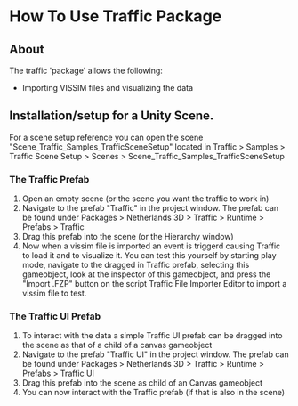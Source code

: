 # How To Use Traffic Package

## About
The traffic 'package' allows the following:
- Importing VISSIM files and visualizing the data

## Installation/setup for a Unity Scene.
For a scene setup reference you can open the scene "Scene_Traffic_Samples_TrafficSceneSetup" located in Traffic > Samples > Traffic Scene Setup > Scenes > Scene_Traffic_Samples_TrafficSceneSetup

### The Traffic Prefab
1. Open an empty scene (or the scene you want the traffic to work in)
2. Navigate to the prefab "Traffic" in the project window. The prefab can be found under Packages > Netherlands 3D > Traffic > Runtime > Prefabs > Traffic
3. Drag this prefab into the scene (or the Hierarchy window)
4. Now when a vissim file is imported an event is triggerd causing Traffic to load it and to visualize it. You can test this yourself by starting play mode, navigate to the dragged in Traffic prefab, selecting this gameobject, look at the inspector of this gameobject, and press the "Import .FZP" button on the script Traffic File Importer Editor to import a vissim file to test.

### The Traffic UI Prefab
1. To interact with the data a simple Traffic UI prefab can be dragged into the scene as that of a child of a canvas gameobject
2. Navigate to the prefab "Traffic UI" in the project window. The prefab can be found under Packages > Netherlands 3D > Traffic > Runtime > Prefabs > Traffic UI
3. Drag this prefab into the scene as child of an Canvas gameobject
4. You can now interact with the Traffic prefab (if that is also in the scene)